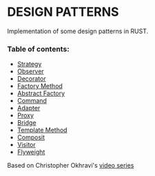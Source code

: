 DESIGN PATTERNS
===============

Implementation of some design patterns in RUST.

### Table of contents:

- [Strategy](strategy/)
- [Observer](observer/)  
- [Decorator](decorator/)  
- [Factory Method](factory_method/)  
- [Abstract Factory](abstract_factory/)  
- [Command](command/)  
- [Adapter](adapter/)  
- [Proxy](proxy/)  
- [Bridge](bridge/)  
- [Template Method](template_method/src)  
- [Composit](composit/src)  
- [Visitor](visitor/)  
- [Flyweight](flyweight/)  

Based on Christopher Okhravi's [video series](https://www.youtube.com/watch?v=v9ejT8FO-7I&list=PLrhzvIcii6GNjpARdnO4ueTUAVR9eMBpc)
